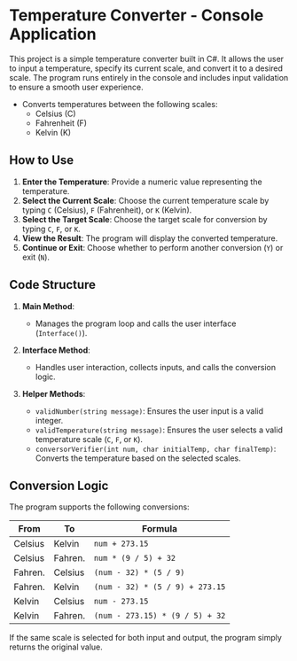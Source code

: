 # Temperature Converter - Console Application

This project is a simple temperature converter built in C#. It allows the user to input a temperature, specify its current scale, and convert it to a desired scale. The program runs entirely in the console and includes input validation to ensure a smooth user experience.

- Converts temperatures between the following scales:
  - Celsius (C)
  - Fahrenheit (F)
  - Kelvin (K)

## How to Use

1. **Enter the Temperature**: Provide a numeric value representing the temperature.
2. **Select the Current Scale**: Choose the current temperature scale by typing `C` (Celsius), `F` (Fahrenheit), or `K` (Kelvin).
3. **Select the Target Scale**: Choose the target scale for conversion by typing `C`, `F`, or `K`.
4. **View the Result**: The program will display the converted temperature.
5. **Continue or Exit**: Choose whether to perform another conversion (`Y`) or exit (`N`).

## Code Structure

1. **Main Method**:

   - Manages the program loop and calls the user interface (`Interface()`).

2. **Interface Method**:

   - Handles user interaction, collects inputs, and calls the conversion logic.

3. **Helper Methods**:
   - `validNumber(string message)`: Ensures the user input is a valid integer.
   - `validTemperature(string message)`: Ensures the user selects a valid temperature scale (`C`, `F`, or `K`).
   - `conversorVerifier(int num, char initialTemp, char finalTemp)`: Converts the temperature based on the selected scales.

## Conversion Logic

The program supports the following conversions:

| **From** | **To**  | **Formula**                     |
| -------- | ------- | ------------------------------- |
| Celsius  | Kelvin  | `num + 273.15`                  |
| Celsius  | Fahren. | `num * (9 / 5) + 32`            |
| Fahren.  | Celsius | `(num - 32) * (5 / 9)`          |
| Fahren.  | Kelvin  | `(num - 32) * (5 / 9) + 273.15` |
| Kelvin   | Celsius | `num - 273.15`                  |
| Kelvin   | Fahren. | `(num - 273.15) * (9 / 5) + 32` |

If the same scale is selected for both input and output, the program simply returns the original value.
